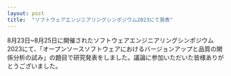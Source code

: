 ```yaml
---
layout: post
title:  "ソフトウェアエンジニアリングシンポジウム2023にて発表"
---
```


8月23日~8月25日に開催されたソフトウェアエンジニアリングシンポジウム2023にて、「オープンソースソフトウェアにおけるバージョンアップと品質の関係分析の試み」の題目で研究発表をしました。議論に参加いただいた皆様ありがとうございました。
